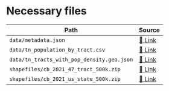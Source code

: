 Necessary files
===============

| Path                                       | Source                          |
|--------------------------------------------|---------------------------------|
| `data/metadata.json`                       | [🔗 Link][data-meta]            |
| `data/tn_population_by_tract.csv`          | [🔗 Link][data-pop]             |
| `data/tn_tracts_with_pop_density.geo.json` | [🔗 Link][data-tracts-with-pop] |
| `shapefiles/cb_2021_47_tract_500k.zip`     | [🔗 Link][shapes-tn-tracts]     |
| `shapefiles/cb_2021_us_state_500k.zip`     | [🔗 Link][shapes-states]        |

[data-meta]: https://milligan.news/fileshare/nicar-2023-command-line-mapping/data/metadata.json
[data-pop]: https://milligan.news/fileshare/nicar-2023-command-line-mapping/data/tn_population_by_tract.csv
[data-tracts-with-pop]: https://milligan.news/fileshare/nicar-2023-command-line-mapping/data/tn_tracts_with_pop_density.geo.json
[shapes-tn-tracts]: https://milligan.news/fileshare/nicar-2023-command-line-mapping/shapefiles/cb_2021_47_tract_500k.zip
[shapes-states]: https://milligan.news/fileshare/nicar-2023-command-line-mapping/shapefiles/cb_2021_us_state_500k.zip
